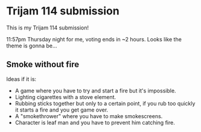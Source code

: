 # Trijam 114 submission

This is my Trijam 114 submission!

11:57pm Thursday night for me, voting ends in ~2 hours. Looks like the theme is gonna be...

## Smoke without fire

Ideas if it is:
- A game where you have to try and start a fire but it's impossible.
- Lighting cigarettes with a stove element.
- Rubbing sticks together but only to a certain point, if you rub too quickly it starts a fire and you get game over.
- A "smokethrower" where you have to make smokescreens.
- Character is leaf man and you have to prevent him catching fire.